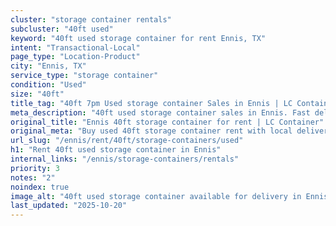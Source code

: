 ```yaml
---
cluster: "storage container rentals"
subcluster: "40ft used"
keyword: "40ft used storage container for rent Ennis, TX"
intent: "Transactional-Local"
page_type: "Location-Product"
city: "Ennis, TX"
service_type: "storage container"
condition: "Used"
size: "40ft"
title_tag: "40ft 7pm Used storage container Sales in Ennis | LC Container"
meta_description: "40ft used storage container sales in Ennis. Fast delivery, competitive pricing. Serving storage containers area. Quote ID: 8TW. Call (214) 524-4168 for your free quote today."
original_title: "Ennis 40ft storage container for rent | LC Container"
original_meta: "Buy used 40ft storage container rent with local delivery in Ennis, TX. LC Container — local Since 2003. Request a fast quote today."
url_slug: "/ennis/rent/40ft/storage-containers/used"
h1: "Rent 40ft used storage container in Ennis"
internal_links: "/ennis/storage-containers/rentals"
priority: 3
notes: "2"
noindex: true
image_alt: "40ft used storage container available for delivery in Ennis"
last_updated: "2025-10-20"
---
```


<!-- TODO: Add unique city/inventory copy, images, and internal links here. -->
